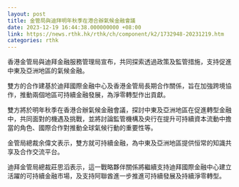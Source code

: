```yaml
---
layout: post
title: 金管局與迪拜明年秋季在港合辦氣候金融會議
date: 2023-12-19 16:44:38.000000000 +08:00
link: https://news.rthk.hk/rthk/ch/component/k2/1732948-20231219.htm
categories: rthk
---
```


香港金管局與迪拜金融服務管理局宣布，共同探索透過政策及監管措施，支持促進中東及亞洲地區的氣候金融。

雙方的合作建基於迪拜國際金融中心及香港金管局長期合作關係，旨在加強跨境協作，推動兩個地區可持續金融發展，為淨零轉型作出貢獻。

雙方將於明年秋季在香港合辦氣候金融會議，探討中東及亞洲地區在促進轉型金融中，共同面對的機遇及挑戰，並將討論監管機構及央行在提升可持續資本流動中擔當的角色、國際合作對推動全球氣候行動的重要性等。

金管局總裁余偉文表示，雙方就可持續金融，為中東及亞洲地區提供恒常的知識共享及合作交流平台。

迪拜金管局總裁莊思滔表示，這一戰略夥伴關係將繼續支持迪拜國際金融中心建立活躍的可持續金融市場，及支持阿聯酋進一步推進可持續發展及持續淨零轉型。
